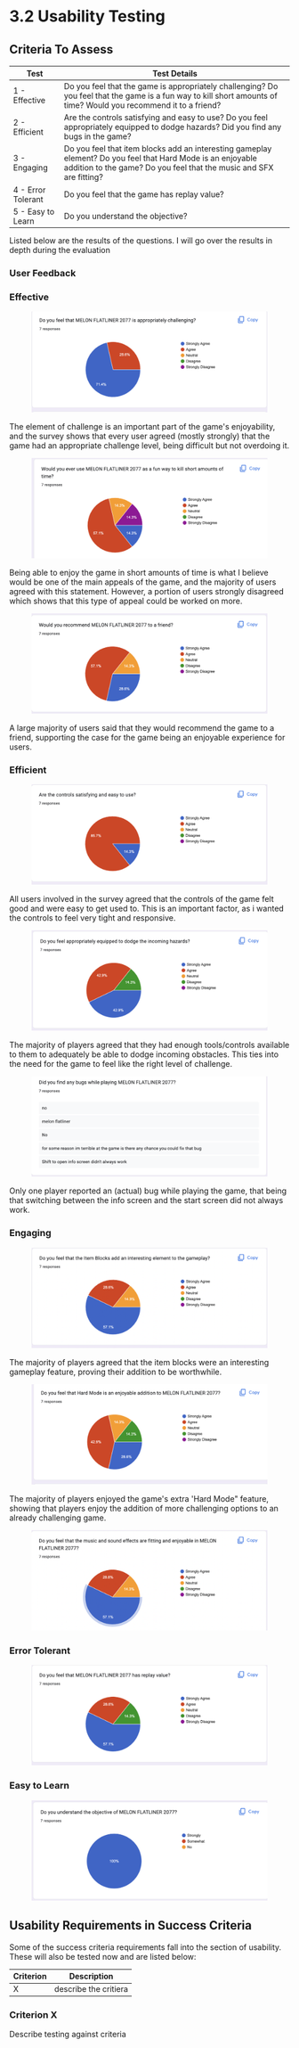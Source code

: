 # 3.2 Usability Testing

## Criteria To Assess

| Test               | Test Details                                                                                                                                                                        |
| ------------------ | ----------------------------------------------------------------------------------------------------------------------------------------------------------------------------------- |
| 1 - Effective      | Do you feel that the game is appropriately challenging? Do you feel that the game is a fun way to kill short amounts of time? Would you recommend it to a friend?                   |
| 2 - Efficient      | Are the controls satisfying and easy to use? Do you feel appropriately equipped to dodge hazards?  Did you find any bugs in the game?                                               |
| 3 - Engaging       | Do you feel that item blocks add an interesting gameplay element?  Do you feel that Hard Mode is an enjoyable addition to the game? Do you feel that the music and SFX are fitting? |
| 4 - Error Tolerant | Do you feel that the game has replay value?                                                                                                                                         |
| 5 - Easy to Learn  | Do you understand the objective?                                                                                                                                                    |

Listed below are the results of the questions. I will go over the results in depth during the evaluation

### User Feedback

### Effective

<figure><img src="../.gitbook/assets/Screenshot 2022-12-15 at 17.16.24.png" alt=""><figcaption></figcaption></figure>

The element of challenge is an important part of the game's enjoyability, and the survey shows that every user agreed (mostly strongly) that the game had an appropriate challenge level, being difficult but not overdoing it.

<figure><img src="../.gitbook/assets/Screenshot 2022-12-15 at 17.19.36.png" alt=""><figcaption></figcaption></figure>

Being able to enjoy the game in short amounts of time is what I believe would be one of the main appeals of the game, and the majority of users agreed with this statement. However, a portion of users strongly disagreed which shows that this type of appeal could be worked on more.

<figure><img src="../.gitbook/assets/Screenshot 2022-12-15 at 17.24.35.png" alt=""><figcaption></figcaption></figure>

A large majority of users said that they would recommend the game to a friend, supporting the case for the game being an enjoyable experience for users.

### Efficient

<figure><img src="../.gitbook/assets/Screenshot 2022-12-15 at 17.02.19.png" alt=""><figcaption></figcaption></figure>

All users involved in the survey agreed that the controls of the game felt good and were easy to get used to. This is an important factor, as i wanted the controls to feel very tight and responsive.

<figure><img src="../.gitbook/assets/Screenshot 2022-12-15 at 17.05.11.png" alt=""><figcaption></figcaption></figure>

The majority of players agreed that they had enough tools/controls available to them to adequately be able to dodge incoming obstacles. This ties into the need for the game to feel like the right level of challenge.

<figure><img src="../.gitbook/assets/Screenshot 2022-12-15 at 17.25.20.png" alt=""><figcaption></figcaption></figure>

Only one player reported an (actual) bug while playing the game, that being that switching between the info screen and the start screen did not always work.&#x20;

### Engaging

<figure><img src="../.gitbook/assets/Screenshot 2022-12-15 at 17.08.50.png" alt=""><figcaption></figcaption></figure>

The majority of players agreed that the item blocks were an interesting gameplay feature, proving their addition to be worthwhile.

<figure><img src="../.gitbook/assets/Screenshot 2022-12-15 at 17.21.50.png" alt=""><figcaption></figcaption></figure>

The majority of players enjoyed the game's extra 'Hard Mode" feature, showing that players enjoy the addition of more challenging options to an already challenging game.

<figure><img src="../.gitbook/assets/Screenshot 2022-12-15 at 17.22.25 (1).png" alt=""><figcaption></figcaption></figure>

### Error Tolerant

<figure><img src="../.gitbook/assets/Screenshot 2022-12-15 at 17.10.03.png" alt=""><figcaption></figcaption></figure>

### Easy to Learn



<figure><img src="../.gitbook/assets/Screenshot 2022-12-15 at 16.59.09.png" alt=""><figcaption></figcaption></figure>



## Usability Requirements in Success Criteria

Some of the success criteria requirements fall into the section of usability. These will also be tested now and are listed below:

| Criterion | Description           |
| --------- | --------------------- |
| X         | describe the critiera |

### Criterion X

Describe testing against criteria
